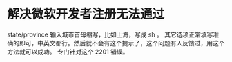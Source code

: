 # 解决微软开发者注册无法通过

state/province 输入城市首母缩写，比如上海，写成 sh 。 其它选项正常填写准确的即可，中英文都行。然后就不会有这个提示了，这个问题有人反馈过，用这个方法就可以成功。 专门针对这个 2201 错误。
